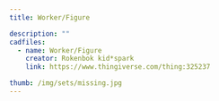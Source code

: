 ```yaml
---
title: Worker/Figure

description: ""
cadfiles:
  - name: Worker/Figure
    creator: Rokenbok kid*spark
    link: https://www.thingiverse.com/thing:325237

thumb: /img/sets/missing.jpg
---
```

